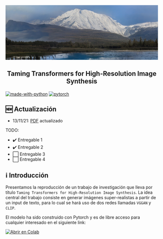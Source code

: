 <p align="center">
    <br>
    <img src="assets/portada.png"/>
    </a>
    <br>
</p>

<h2 align="center">
<p>Taming Transformers for High-Resolution Image Synthesis</p>
</h2>

[![made-with-python](https://img.shields.io/badge/Made%20with-Python-1f425f.svg)](https://www.python.org/)
[![pytorch](https://img.shields.io/badge/PyTorch-1.9-EE4C2C.svg?style=flat&logo=pytorch)](https://pytorch.org)

## 🆕 Actualización
- 13/11/21: [PDF](Taming_Transformers_for_High_Resolution_ImageSynthesis-2.pdf) actualizado

 TODO:
- ✔️ Entregable 1
- ✔️ Entregable 2
- ⬜️ Entregable 3
- ⬜️ Entregable 4

## ℹ️ Introducción
Presentamos la reproducción de un trabajo de investigación que lleva por título `Taming Transformers for High-Resolution Image Synthesis`. La idea central del trabajo consiste en generar imágenes super-realistas a partir de un input de texto, para lo cual se hará uso de dos redes llamadas `VGGAN` y `CLIP`.

El modelo ha sido construido con Pytorch y es de libre acceso para cualquier interesado en el siguiente link:

[![Abrir en Colab](https://colab.research.google.com/assets/colab-badge.svg)](https://colab.research.google.com/github/HiroForYou/Image-Synthesis-with-Transformers/blob/master/VQGAN_CLIP.ipynb)
